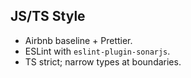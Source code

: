 ## JS/TS Style
- Airbnb baseline + Prettier.
- ESLint with `eslint-plugin-sonarjs`.
- TS strict; narrow types at boundaries.
